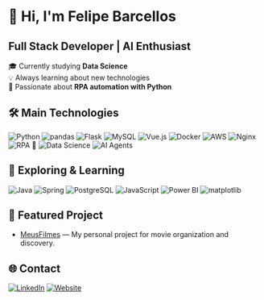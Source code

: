 # 👋 Hi, I'm Felipe Barcellos

## Full Stack Developer | AI Enthusiast

🎓 Currently studying **Data Science**  
💡 Always learning about new technologies  
🤖 Passionate about **RPA automation with Python**

## 🛠️ Main Technologies

<p>
  <img src="https://img.shields.io/badge/Python-3776AB?style=for-the-badge&logo=python&logoColor=white" alt="Python"/>
  <img src="https://img.shields.io/badge/pandas-150458?style=for-the-badge&logo=pandas&logoColor=white" alt="pandas"/>
  <img src="https://img.shields.io/badge/Flask-000000?style=for-the-badge&logo=flask&logoColor=white" alt="Flask"/>
  <img src="https://img.shields.io/badge/MySQL-4479A1?style=for-the-badge&logo=mysql&logoColor=white" alt="MySQL"/>
  <img src="https://img.shields.io/badge/Vue.js-42b883?style=for-the-badge&logo=vue.js&logoColor=white" alt="Vue.js"/>
  <img src="https://img.shields.io/badge/Docker-2496ED?style=for-the-badge&logo=docker&logoColor=white" alt="Docker"/>
  <img src="https://img.shields.io/badge/AWS-232F3E?style=for-the-badge&logo=amazon-aws&logoColor=white" alt="AWS"/>
  <img src="https://img.shields.io/badge/Nginx-009639?style=for-the-badge&logo=nginx&logoColor=white" alt="Nginx"/>
  <img src="https://img.shields.io/badge/RPA-009688?style=for-the-badge&logo=android&logoColor=white" alt="RPA 🤖"/>
  <img src="https://img.shields.io/badge/Data%20Science-4B8BBE?style=for-the-badge&logo=databricks&logoColor=white" alt="Data Science"/>
  <img src="https://img.shields.io/badge/AI%20Agents-262626?style=for-the-badge&logo=openai&logoColor=white" alt="AI Agents"/>
</p>

## 🧩 Exploring & Learning

<p>
  <img src="https://img.shields.io/badge/Java-007396?style=for-the-badge&logo=java&logoColor=white" alt="Java"/>
  <img src="https://img.shields.io/badge/Spring-6DB33F?style=for-the-badge&logo=spring&logoColor=white" alt="Spring"/>
  <img src="https://img.shields.io/badge/PostgreSQL-4169E1?style=for-the-badge&logo=postgresql&logoColor=white" alt="PostgreSQL"/>
  <img src="https://img.shields.io/badge/JavaScript-F7DF1E?style=for-the-badge&logo=javascript&logoColor=black" alt="JavaScript"/>
  <img src="https://img.shields.io/badge/Power%20BI-F2C811?style=for-the-badge&logo=powerbi&logoColor=black" alt="Power BI"/>
  <img src="https://img.shields.io/badge/matplotlib-11557c?style=for-the-badge&logo=plotly&logoColor=white" alt="matplotlib"/>
</p>

## 🌟 Featured Project

- [MeusFilmes](https://github.com/felipesbarcellos/MeusFilmes) — My personal project for movie organization and discovery.

## 🌐 Contact

[![LinkedIn](https://img.shields.io/badge/-LinkedIn-0077B5?style=flat-square&logo=linkedin&logoColor=white)](https://www.linkedin.com/in/felipesbarcellos/)
[![Website](https://img.shields.io/badge/-Portfolio-24292f?style=flat-square&logo=github&logoColor=white)](https://felipesbarcellos.github.io/)

<!--
**felipesbarcellos/felipesbarcellos** is a ✨ special ✨ repository because its README.md (this file) appears on your GitHub profile.
-->
